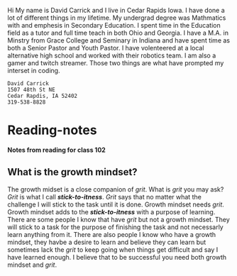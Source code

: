 Hi My name is David Carrick and I live in Cedar Rapids Iowa. I have done a lot of different things in my lifetime. My undergrad degree was Mathmatics with and emphesis in Secondary Education. I spent time in the Education field as a tutor and full time teach in both Ohio and Georgia. I have a M.A. in Minstry from Grace College and Seminary in Indiana and have spent time as both a Senior Pastor and Youth Pastor. I have volenteered at a local alternative high school and worked with their robotics team. I am also a gamer and twitch streamer. Those two things are what have prompted my interset in coding.

```
David Carrick
1507 48th St NE
Cedar Rapdis, IA 52402
319-538-8828
```

# Reading-notes

**Notes from reading for class 102**

## What is the growth mindset?

The growth midset is a close companion of _grit_. What is _grit_ you may ask? _Grit_ is what I call ***stick-to-itness***. _Grit_ says that no matter what the challenge I will stick to the task until it is done. Growth mindset needs _grit_. Growth mindset adds to the ***stick-to-itness*** with a purpose of learning. There are some people I know that have _grit_ but not a growth mindset. They will stick to a task for the purpose of finishing the task and not necessarly learn anything from it. There are also people I know who have a growth mindset, they havbe a desire to learn and believe they can learn but sometimes lack the _grit_ to keep going when things get difficult and say I have learned enough. I believe that to be successful you need both growth mindset and _grit_. 



